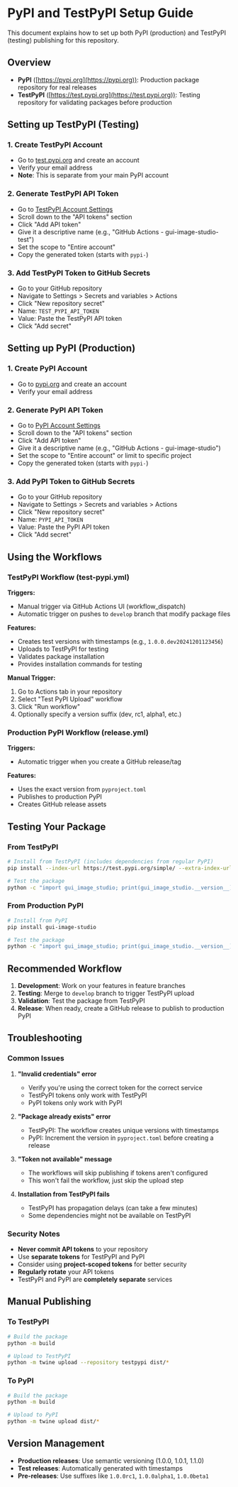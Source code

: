 # PyPI and TestPyPI Setup Guide

This document explains how to set up both PyPI (production) and TestPyPI (testing) publishing for this repository.

## Overview

- **PyPI** ([https://pypi.org](https://pypi.org)): Production package repository for real releases
- **TestPyPI** ([https://test.pypi.org](https://test.pypi.org)): Testing repository for validating packages before production

## Setting up TestPyPI (Testing)

### 1. Create TestPyPI Account

- Go to [test.pypi.org](https://test.pypi.org) and create an account
- Verify your email address
- **Note**: This is separate from your main PyPI account

### 2. Generate TestPyPI API Token

- Go to [TestPyPI Account Settings](https://test.pypi.org/manage/account/)
- Scroll down to the "API tokens" section
- Click "Add API token"
- Give it a descriptive name (e.g., "GitHub Actions - gui-image-studio-test")
- Set the scope to "Entire account"
- Copy the generated token (starts with `pypi-`)

### 3. Add TestPyPI Token to GitHub Secrets

- Go to your GitHub repository
- Navigate to Settings > Secrets and variables > Actions
- Click "New repository secret"
- Name: `TEST_PYPI_API_TOKEN`
- Value: Paste the TestPyPI API token
- Click "Add secret"

## Setting up PyPI (Production)

### 1. Create PyPI Account

- Go to [pypi.org](https://pypi.org) and create an account
- Verify your email address

### 2. Generate PyPI API Token

- Go to [PyPI Account Settings](https://pypi.org/manage/account/)
- Scroll down to the "API tokens" section
- Click "Add API token"
- Give it a descriptive name (e.g., "GitHub Actions - gui-image-studio")
- Set the scope to "Entire account" or limit to specific project
- Copy the generated token (starts with `pypi-`)

### 3. Add PyPI Token to GitHub Secrets

- Go to your GitHub repository
- Navigate to Settings > Secrets and variables > Actions
- Click "New repository secret"
- Name: `PYPI_API_TOKEN`
- Value: Paste the PyPI API token
- Click "Add secret"

## Using the Workflows

### TestPyPI Workflow (test-pypi.yml)

**Triggers:**

- Manual trigger via GitHub Actions UI (workflow_dispatch)
- Automatic trigger on pushes to `develop` branch that modify package files

**Features:**

- Creates test versions with timestamps (e.g., `1.0.0.dev20241201123456`)
- Uploads to TestPyPI for testing
- Validates package installation
- Provides installation commands for testing

**Manual Trigger:**

1. Go to Actions tab in your repository
2. Select "Test PyPI Upload" workflow
3. Click "Run workflow"
4. Optionally specify a version suffix (dev, rc1, alpha1, etc.)

### Production PyPI Workflow (release.yml)

**Triggers:**

- Automatic trigger when you create a GitHub release/tag

**Features:**

- Uses the exact version from `pyproject.toml`
- Publishes to production PyPI
- Creates GitHub release assets

## Testing Your Package

### From TestPyPI

```bash
# Install from TestPyPI (includes dependencies from regular PyPI)
pip install --index-url https://test.pypi.org/simple/ --extra-index-url https://pypi.org/simple/ gui-image-studio==1.0.0.dev20241201123456

# Test the package
python -c "import gui_image_studio; print(gui_image_studio.__version__)"
```

### From Production PyPI

```bash
# Install from PyPI
pip install gui-image-studio

# Test the package
python -c "import gui_image_studio; print(gui_image_studio.__version__)"
```

## Recommended Workflow

1. **Development**: Work on your features in feature branches
2. **Testing**: Merge to `develop` branch to trigger TestPyPI upload
3. **Validation**: Test the package from TestPyPI
4. **Release**: When ready, create a GitHub release to publish to production PyPI

## Troubleshooting

### Common Issues

1. **"Invalid credentials" error**
   - Verify you're using the correct token for the correct service
   - TestPyPI tokens only work with TestPyPI
   - PyPI tokens only work with PyPI

2. **"Package already exists" error**
   - TestPyPI: The workflow creates unique versions with timestamps
   - PyPI: Increment the version in `pyproject.toml` before creating a release

3. **"Token not available" message**
   - The workflows will skip publishing if tokens aren't configured
   - This won't fail the workflow, just skip the upload step

4. **Installation from TestPyPI fails**
   - TestPyPI has propagation delays (can take a few minutes)
   - Some dependencies might not be available on TestPyPI

### Security Notes

- **Never commit API tokens** to your repository
- Use **separate tokens** for TestPyPI and PyPI
- Consider using **project-scoped tokens** for better security
- **Regularly rotate** your API tokens
- TestPyPI and PyPI are **completely separate** services

## Manual Publishing

### To TestPyPI

```bash
# Build the package
python -m build

# Upload to TestPyPI
python -m twine upload --repository testpypi dist/*
```

### To PyPI

```bash
# Build the package
python -m build

# Upload to PyPI
python -m twine upload dist/*
```

## Version Management

- **Production releases**: Use semantic versioning (1.0.0, 1.0.1, 1.1.0)
- **Test releases**: Automatically generated with timestamps
- **Pre-releases**: Use suffixes like `1.0.0rc1`, `1.0.0alpha1`, `1.0.0beta1`
